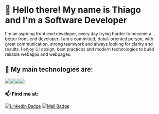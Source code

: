 <h1>👋 Hello there! My name is Thiago and I'm a Software Developer </h1>

I'm an aspiring front-end developer, every day trying harder to become a better front-end developer. I am a committed, detail-oriented person, with great communication, strong teamwork and always looking for clarity and results. I enjoy UI design, best practices and modern technologies to build reliable webapps and webpages.

<section>
  <h2>💎 My main technologies are:</h2>
  <div style="display: flex; flex-direction: row;">
    <img src="https://img.shields.io/badge/HTML-239120?style=for-the-badge&logo=html5&logoColor=white" />
    <img src="https://img.shields.io/badge/CSS-239120?&style=for-the-badge&logo=css3&logoColor=white" />
    <img src="https://img.shields.io/badge/Java-ED8B00?style=for-the-badge&logo=openjdk&logoColor=white"/>
    <img src="https://img.shields.io/badge/Figma-F24E1E?style=for-the-badge&logo=figma&logoColor=white" />
  </div>
</section>

<h3>📫 Find me at:</h3>
  
[![Linkedin Badge](https://img.shields.io/badge/Linkedin-blue?style=flat-square&logo=linkedin)](https://www.linkedin.com/in/thiago-marçal-prado)
[![Mail Badge](https://img.shields.io/badge/thiagomarcalp@gmail.com-F6F6F6?style=flat-square&logo=gmail)](mailto:thiagomarcalp@gmail.com)
